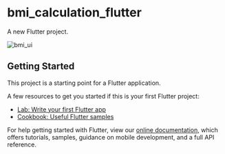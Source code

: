 # bmi_calculation_flutter

A new Flutter project.

![bmi_ui](https://user-images.githubusercontent.com/94855499/209953941-8e1a0c2e-6259-490e-9d8e-6c47c16ceafc.png)

## Getting Started

This project is a starting point for a Flutter application.

A few resources to get you started if this is your first Flutter project:

- [Lab: Write your first Flutter app](https://flutter.dev/docs/get-started/codelab)
- [Cookbook: Useful Flutter samples](https://flutter.dev/docs/cookbook)

For help getting started with Flutter, view our
[online documentation](https://flutter.dev/docs), which offers tutorials,
samples, guidance on mobile development, and a full API reference.
